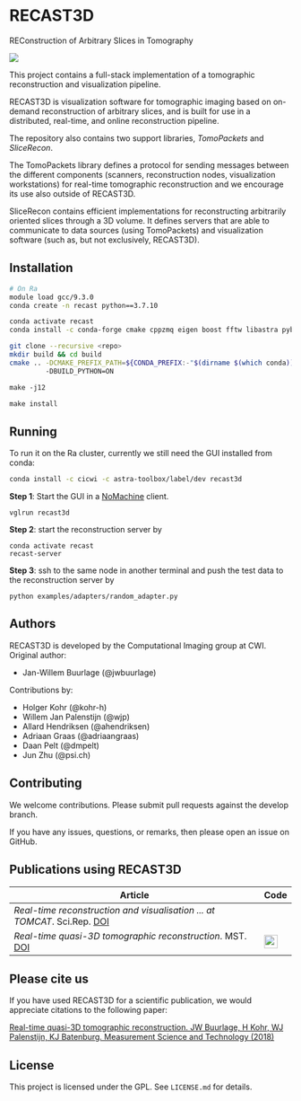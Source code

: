 # RECAST3D

REConstruction of Arbitrary Slices in Tomography

![](https://raw.githubusercontent.com/cicwi/RECAST3D/develop/docs/preview_usage.gif)

This project contains a full-stack implementation of a tomographic reconstruction and visualization pipeline.

RECAST3D is visualization software for tomographic imaging based on on-demand reconstruction of arbitrary slices, and is built for use in a distributed,
real-time, and online reconstruction pipeline.

The repository also contains two support libraries, *TomoPackets* and *SliceRecon*.

The TomoPackets library defines a protocol for sending messages between the different
components (scanners, reconstruction nodes, visualization workstations) for
real-time tomographic reconstruction and we encourage its use also outside of RECAST3D.

SliceRecon contains efficient implementations for reconstructing
arbitrarily oriented slices through a 3D volume. It defines servers that are
able to communicate to data sources (using TomoPackets) and visualization
software (such as, but not exclusively, RECAST3D).


## Installation

```sh
# On Ra
module load gcc/9.3.0
conda create -n recast python==3.7.10

conda activate recast
conda install -c conda-forge cmake cppzmq eigen boost fftw libastra pybind11

git clone --recursive <repo>
mkdir build && cd build
cmake .. -DCMAKE_PREFIX_PATH=${CONDA_PREFIX:-"$(dirname $(which conda))/../" \
         -DBUILD_PYTHON=ON 

make -j12

make install
```

## Running

To run it on the Ra cluster, currently we still need the GUI installed from conda:
```sh
conda install -c cicwi -c astra-toolbox/label/dev recast3d
```

**Step 1**: Start the GUI in a [NoMachine](https://www.psi.ch/en/photon-science-data-services/remote-interactive-access
) client. 
```
vglrun recast3d
```
**Step 2**: start the reconstruction server by
```
conda activate recast
recast-server
```
**Step 3**: ssh to the same node in another terminal and push the test data 
to the reconstruction server by
```
python examples/adapters/random_adapter.py
```

## Authors

RECAST3D is developed by the Computational Imaging group at CWI. Original author:

- Jan-Willem Buurlage (@jwbuurlage)

Contributions by:

- Holger Kohr (@kohr-h)
- Willem Jan Palenstijn (@wjp)
- Allard Hendriksen (@ahendriksen)
- Adriaan Graas (@adriaangraas)
- Daan Pelt (@dmpelt)
- Jun Zhu (@psi.ch)

## Contributing

We welcome contributions. Please submit pull requests against the develop
branch.

If you have any issues, questions, or remarks, then please open an issue on
GitHub.

## Publications using RECAST3D

| Article      |  Code  |
|------------------|--------|
| *Real-time reconstruction and visualisation ... at TOMCAT*. Sci.Rep. [DOI](https://doi.org/10.1038/s41598-019-54647-4) |  |
| *Real-time quasi-3D tomographic reconstruction*. MST. [DOI](https://doi.org/10.1088/1361-6501/aab754)  | [<img src="https://github.com/favicon.ico" width="24">](https://github.com/cicwi/RECAST3D) |

## Please cite us

If you have used RECAST3D for a scientific publication, we would appreciate
citations to the following paper:

[Real-time quasi-3D tomographic reconstruction. JW Buurlage, H Kohr, WJ
Palenstijn, KJ Batenburg. Measurement Science and Technology
(2018)](https://doi.org/10.1088/1361-6501/aab754)

## License

This project is licensed under the GPL. See `LICENSE.md` for details.

[TomoPackets]: https://www.github.com/cicwi/TomoPackets
[SliceRecon]: https://www.github.com/cicwi/SliceRecon
[installation documentation]: https://cicwi.github.io/RECAST3D/installation_instructions/
